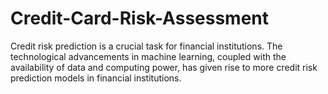 # Credit-Card-Risk-Assessment

Credit risk prediction is a crucial task for financial institutions. The technological advancements in machine learning, coupled with the availability of data and computing power, has given rise to more credit risk prediction models in financial institutions.
